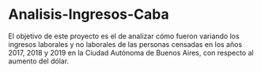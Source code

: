 # Analisis-Ingresos-Caba
El objetivo de este proyecto es el de analizar cómo fueron variando los ingresos laborales y no laborales de las personas censadas en los años 2017, 2018 y 2019 en la Ciudad Autónoma de Buenos Aires, con respecto al aumento del dólar.
